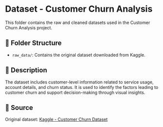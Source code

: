 # Dataset - Customer Churn Analysis

This folder contains the raw and cleaned datasets used in the Customer Churn Analysis project.

## 📂 Folder Structure

- `raw_data/`: Contains the original dataset downloaded from Kaggle.

## 📑 Description

The dataset includes customer-level information related to service usage, account details, and churn status. It is used to identify the factors leading to customer churn and support decision-making through visual insights.

## 🔗 Source

Original dataset: [Kaggle - Customer Churn Dataset](https://www.kaggle.com/datasets/muhammadshahidazeem/customer-churn-dataset)
